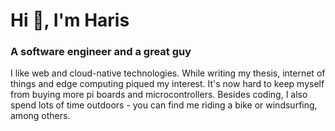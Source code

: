 <h1>Hi 🤙, I'm Haris</h1>
<h3>A software engineer and a great guy</h3>

<div>
I like web and cloud-native technologies. While writing my thesis, internet of things and edge computing piqued my interest. It's now hard to keep myself from buying more pi boards and microcontrollers. Besides coding, I also spend lots of time outdoors - you can find me riding a bike or windsurfing, among others.
</div>
